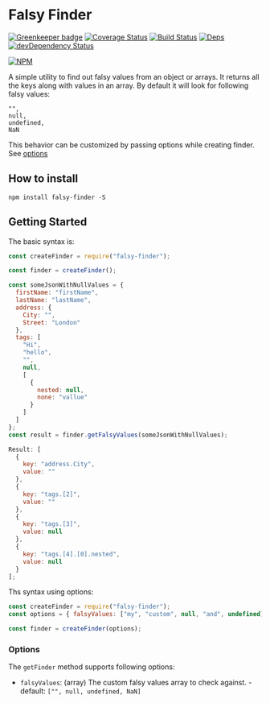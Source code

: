# Falsy Finder

[![Greenkeeper badge](https://badges.greenkeeper.io/montumodi/falsy-finder.svg)](https://greenkeeper.io/)
[![Coverage Status](https://coveralls.io/repos/github/montumodi/falsy-finder/badge.svg?branch=master)](https://coveralls.io/github/montumodi/falsy-finder?branch=master)
[![Build Status](https://travis-ci.org/montumodi/falsy-finder.svg?branch=master)](https://travis-ci.org/montumodi/falsy-finder)
[![Deps](https://david-dm.org/montumodi/falsy-finder.svg)](https://david-dm.org/montumodi/falsy-finder#info=dependencies)
[![devDependency Status](https://david-dm.org/montumodi/falsy-finder/dev-status.svg)](https://david-dm.org/montumodi/falsy-finder#info=devDependencies)

[![NPM](https://nodei.co/npm/falsy-finder.png?downloads=true)](https://www.npmjs.com/package/falsy-finder/)

A simple utility to find out falsy values from an object or arrays. It returns all the keys along with values in an array. By default it will look for following falsy values:

```
"",
null,
undefined,
NaN
```

This behavior can be customized by passing options while creating finder. See [options](#options)

## How to install

```
npm install falsy-finder -S
```

## Getting Started

The basic syntax is:

```js
const createFinder = require("falsy-finder");

const finder = createFinder();

const someJsonWithNullValues = {
  firstName: "firstName",
  lastName: "lastName",
  address: {
    City: "",
    Street: "London"
  },
  tags: [
    "Hi",
    "hello",
    "",
    null,
    [
      {
        nested: null,
        none: "vallue"
      }
    ]
  ]
};
const result = finder.getFalsyValues(someJsonWithNullValues);

Result: [
  {
    key: "address.City",
    value: ""
  },
  {
    key: "tags.[2]",
    value: ""
  },
  {
    key: "tags.[3]",
    value: null
  },
  {
    key: "tags.[4].[0].nested",
    value: null
  }
];
```

Ths syntax using options:

```js
const createFinder = require("falsy-finder");
const options = { falsyValues: ["my", "custom", null, "and", undefined] };

const finder = createFinder(options);
```

### Options

The `getFinder` method supports following options:

* `falsyValues`: (array) The custom falsy values array to check against. - default: `["", null, undefined, NaN]`

